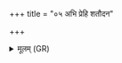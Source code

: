 +++
title = "०५ अभि प्रेहि शतौदन"

+++
<details><summary>मूलम् (GR)</summary>

अभि प्रेहि शतौदन  
ईजानान् सोमसत्वनः ।  
यज्ञांस् त्वं सर्वान् आप्त्वा  
कामप्रस्यायनं भव ॥
</details>